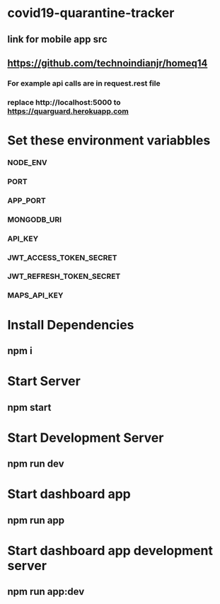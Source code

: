 # covid19-quarantine-tracker

## link for mobile app src
## https://github.com/technoindianjr/homeq14

### For example api calls are in request.rest file
### replace http://localhost:5000 to https://quarguard.herokuapp.com

# Set these environment variabbles
### NODE_ENV
### PORT
### APP_PORT
### MONGODB_URI
### API_KEY
### JWT_ACCESS_TOKEN_SECRET
### JWT_REFRESH_TOKEN_SECRET
### MAPS_API_KEY


# Install Dependencies
## npm i

# Start Server
## npm start

# Start Development Server
## npm run dev

# Start dashboard app
## npm run app

# Start dashboard app development server
## npm run app:dev
